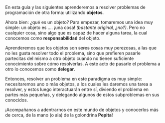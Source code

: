 En esta guía y las siguientes aprenderemos a resolver problemas de programación de otra forma: utilizando **objetos**.

Ahora bien: ¿qué es un objeto? Para empezar, tomaremos una idea muy simple: un objeto es .... ¡una cosa! _(bastante original, ¿no?)_. Pero no cualquier cosa, sino algo que es capaz de hacer alguna tarea, la cual conocemos como **responsabilidad** del objeto.

Aprenderemos que los objetos son <del>seres</del> cosas muy perezosas, a las que no les gusta resolver todo el problema, sino que prefieren pasarle partecitas del mismo a otro objeto cuando no tienen suficiente conocimiento sobre cómo resolverlas. A este acto de pasarle el problema a otro lo conocemos como **delegar**.

Entonces, resolver un problema en este paradigma es muy simple: necesitaremos uno o más objetos, a los cuales les daremos una tarea a resolver, y estos luego interactuarán entre sí, diviendo el problema en partes más pequeñas, y delegando algunos de estos subproblemas en sus conocidos.

¡Acompañanos a adentrarnos en este mundo de objetos y conocerlos más de cerca, de la mano (o ala) de la golondrina **Pepita**!
